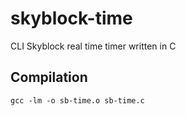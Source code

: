 # skyblock-time
CLI Skyblock real time timer written in C

## Compilation
`gcc -lm -o sb-time.o sb-time.c`
